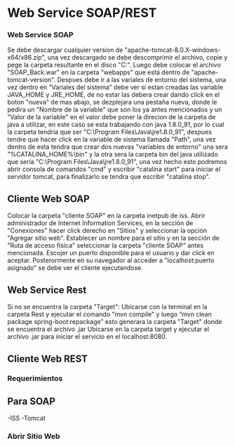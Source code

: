 # Web Service SOAP/REST 


### Web Service SOAP
Se debe descargar cualquier version de "apache-tomcat-8.0.X-windows-x64/x86.zip", una vez descargado se debe descomprimir el 
archivo, copie y pege la carpeta resultante en el disco "C:\". Luego debe colocar el archivo "SOAP_Back.war" en la carpeta
"webapps" que está dentro de "apache-tomcat-version". Despues debe ir a las variales de entorno del sistema, una vez dentro 
en "Variales del sistema" debe ver si estan creadas las variable JAVA_HOME y JRE_HOME, de no estar las debera crear dando
click en el boton "nueva" de mas abajo, se dezplejara una pestaña nueva, donde le pedira un "Nombre de la variable" que son
los ya antes mencionados y un "Valor de la variable" en el valor debe poner la direcion de la carpeta de java a utilizar, en
este caso se esta trabajando con java 1.8.0_91, por lo cual la carpeta tendria que ser "C:\Program Files\Java\jre1.8.0_91", 
despues tendre que hacer click en la variable de sistema llamada "Path", una vez dentro de esta tendra que crear dos nuevas
"variables  de entorno" una sera "%CATALINA_HOME%\bin" y la otra sera la carpeta bin del java utilizado que sería
"C:\Program Files\Java\jre1.8.0_91", una vez hecho esto podremos abrir consola de comandos "cmd" y escribir "catalina start"
para iniciar el servidor tomcat, para finalizarlo se tendra que escribir "catalina stop".

## Cliente Web SOAP
Colocar la carpeta "cliente SOAP" en la carpeta inetpub de iss. Abrir administrador de Internet Information Services,
en la sección de "Conexiones" hacer click derecho en "Sitios" y seleccionar la opción "Agregar sitio web". Establecer
un nombre para el sitio y en la sección de "Ruta de acceso física" seleccionar la carpeta "cliente SOAP" antes mencionada.
Escojer un puerto disponible para el usuario y dar click en aceptar.
Posterormente en su navegador al acceder a "localhost:puerto asignado" se debe ver el cliente ejecutandose.
## Web Service Rest
Si no se encuentra la carpeta "Target":
Ubicarse con la terminal en la carpeta Rest y ejecutar el comando "mvn compile"
y luego “mvn clean package spring-boot:repackage” esto generara la carpeta "Target" donde se encuentra el archivo .jar
Ubicarse en la carpeta target y ejecutar el archivo .jar para iniciar el servicio en el localhost:8080.

## Cliente Web REST


### Requerimientos
## Para SOAP
  -ISS
  -Tomcat
### Abrir Sitio Web
